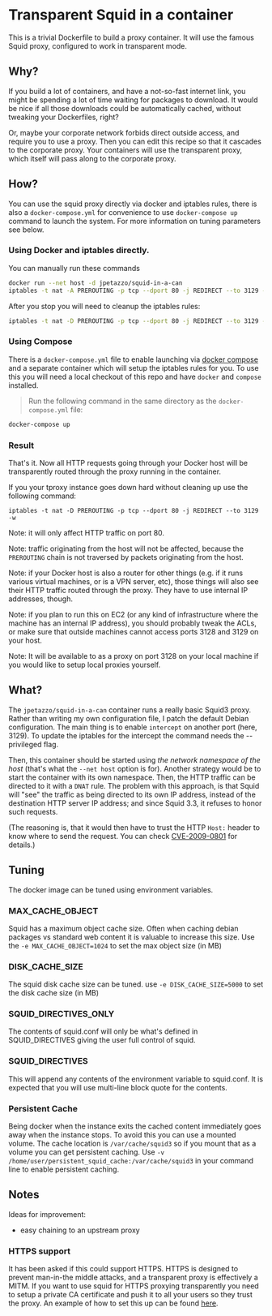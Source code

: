 # Transparent Squid in a container

This is a trivial Dockerfile to build a proxy container.
It will use the famous Squid proxy, configured to work in transparent mode.


## Why?

If you build a lot of containers, and have a not-so-fast internet link,
you might be spending a lot of time waiting for packages to download.
It would be nice if all those downloads could be automatically cached,
without tweaking your Dockerfiles, right?

Or, maybe your corporate network forbids direct outside access, and require
you to use a proxy. Then you can edit this recipe so that it cascades to the
corporate proxy. Your containers will use the transparent proxy, which itself
will pass along to the corporate proxy.


## How?

You can use the squid proxy directly via docker and iptables rules, there is
also a `docker-compose.yml` for convenience to use `docker-compose up` command to launch the system. For more
information on tuning parameters see below.

### Using Docker and iptables directly.

You can manually run these commands

```bash
docker run --net host -d jpetazzo/squid-in-a-can
iptables -t nat -A PREROUTING -p tcp --dport 80 -j REDIRECT --to 3129 -w
```

After you stop you will need to cleanup the iptables rules:
```bash
iptables -t nat -D PREROUTING -p tcp --dport 80 -j REDIRECT --to 3129 -w
```


### Using Compose

There is a `docker-compose.yml` file to enable launching via [docker compose](https://docs.docker.com/compose/) and a separate container
which will setup the iptables rules for you. To use this you will need a
local checkout of this repo and have `docker` and `compose` installed.

> Run the following command in the same directory as the `docker-compose.yml` file:

```bash
docker-compose up
```

### Result

That's it. Now all HTTP requests going through your Docker host will be
transparently routed through the proxy running in the container.

If you your tproxy instance goes down hard without cleaning up use the following command:
```
iptables -t nat -D PREROUTING -p tcp --dport 80 -j REDIRECT --to 3129 -w
```


Note: it will only affect HTTP traffic on port 80.

Note: traffic originating from the host will not be affected, because
the `PREROUTING` chain is not traversed by packets originating from the
host.

Note: if your Docker host is also a router for other things (e.g. if it
runs various virtual machines, or is a VPN server, etc), those things
will also see their HTTP traffic routed through the proxy. They have to
use internal IP addresses, though.

Note: if you plan to run this on EC2 (or any kind of infrastructure
where the machine has an internal IP address), you should probably
tweak the ACLs, or make sure that outside machines cannot access ports
3128 and 3129 on your host.

Note: It will be available to as a proxy on port 3128 on your local machine
if you would like to setup local proxies yourself.


## What?

The `jpetazzo/squid-in-a-can` container runs a really basic Squid3 proxy.
Rather than writing my own configuration file, I patch the default Debian
configuration. The main thing is to enable `intercept` on another port
(here, 3129). To update the iptables for the intercept the command needs
the --privileged flag.

Then, this container should be started using *the network namespace of the
host* (that's what the `--net host` option is for).
Another strategy would be to start the container with its own namespace.
Then, the HTTP traffic can be directed to it with a `DNAT` rule.
The problem with this approach, is that Squid will "see" the traffic as
being directed to its own IP address, instead of the destination HTTP
server IP address; and since Squid 3.3, it refuses to honor such requests.

(The reasoning is, that it would then have to trust the HTTP `Host:`
header to know where to send the request. You can check [CVE-2009-0801]
for details.)


## Tuning

The docker image can be tuned using environment variables.

### MAX_CACHE_OBJECT

Squid has a maximum object cache size. Often when caching debian packages vs
standard web content it is valuable to increase this size. Use the
`-e MAX_CACHE_OBJECT=1024` to set the max object size (in MB)


### DISK_CACHE_SIZE

The squid disk cache size can be tuned. use
`-e DISK_CACHE_SIZE=5000` to set the disk cache size (in MB)

### SQUID_DIRECTIVES_ONLY

The contents of squid.conf will only be what's defined in SQUID_DIRECTIVES
giving the user full control of squid.

### SQUID_DIRECTIVES
This will append any contents of the environment variable to squid.conf.
It is expected that you will use multi-line block quote for the contents.

### Persistent Cache

Being docker when the instance exits the cached content immediately goes away
when the instance stops. To avoid this you can use a mounted volume. The cache
location is `/var/cache/squid3` so if you mount that as a volume you can get
persistent caching. Use `-v /home/user/persistent_squid_cache:/var/cache/squid3`
in your command line to enable persistent caching.

## Notes

Ideas for improvement:

- easy chaining to an upstream proxy

### HTTPS support

It has been asked if this could support HTTPS. HTTPS is designed to prevent
man-in-the middle attacks, and a transparent proxy is effectively a MITM.
If you want to use squid for HTTPS proxying transparently you need to setup a
private CA certificate and push it to all your users so they trust the proxy.
An example of how to set this up can be found [here](http://roberts.bplaced.net/index.php/linux-guides/centos-6-guides/proxy-server/squid-transparent-proxy-http-https).


[CVE-2009-0801]: http://cve.mitre.org/cgi-bin/cvename.cgi?name=CVE-2009-0801
